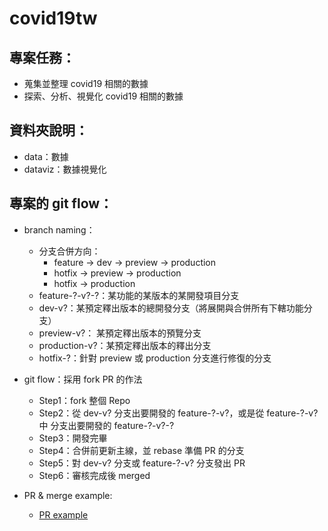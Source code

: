 # covid19tw

## 專案任務：
- 蒐集並整理 covid19 相關的數據
- 探索、分析、視覺化 covid19 相關的數據


## 資料夾說明：
- data：數據
- dataviz：數據視覺化

## 專案的 git flow：

- branch naming： 
    - 分支合併方向：
        - feature -> dev -> preview -> production
        - hotfix -> preview -> production
        - hotfix -> production
    - feature-?-v?-?：某功能的某版本的某開發項目分支 
    - dev-v?：某預定釋出版本的總開發分支（將展開與合併所有下轄功能分支） 
    - preview-v?： 某預定釋出版本的預覽分支 
    - production-v?：某預定釋出版本的釋出分支
    - hotfix-?：針對 preview 或 production 分支進行修復的分支

- git flow：採用 fork PR 的作法
    - Step1：fork 整個 Repo
    - Step2：從 dev-v? 分支出要開發的 feature-?-v?，或是從 feature-?-v? 中 分支出要開發的 feature-?-v?-?
    - Step3：開發完畢
    - Step4：合併前更新主線，並 rebase 準備 PR 的分支
    - Step5：對 dev-v? 分支或  feature-?-v? 分支發出 PR
    - Step6：審核完成後 merged

- PR & merge example:
   - [PR example](https://github.com/datasci-info/covid19tw-data/pull/1/commits/4858a6dbe59a9a754e5aea9213d7e635b5cfb3eb)


